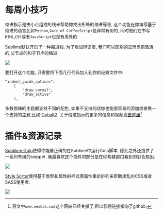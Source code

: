 # 每周小技巧

缩进指示是由小点组成的线来帮助你找出所处的缩进等级, 这个功能在你编写基于缩进的语言比如`Python`,`Jade of CoffeeScript`是非常有用的, 同时他们在书写`HTML`,`CSS`或者`JavaScript`也是有用处的.

Sublime默认开启了一种缩进线. 为了增加辨识度, 我们可以区别的显示当前激活的,父节点的和子节点的缩进.

![][1]

要打开这个功能, 只需要将下面几行代码加入到你的设置文件中:

```
"indent_guide_options":
    [
        "draw_normal",
        "draw_active"
    ],
```

多数很棒的主题都支持不同的配色, 如果不支持的话你也能很容易的添加或者换一个支持的主题,比如:[Cobalt2][2]. 关于缩进指示的更多的信息和视频[点击这里][3][^注1].

# 插件&资源记录

[Sublilme Gulp][3]使得你能够正确的在Sublime中运行Gulp脚本, 除此之外还提供了一系列有用的snippet. 我最喜欢这个插件的部分是在你构建窗口看到的彩色输出.

![][4]

[Style Sorter][5]使用基于类型和属性的样式表属性重新排列来帮助凌乱的CSS或者SASS使用者.

![][6]


[^注1]: 原文中`www.wesbos.com`这个网站已经关掉了,所以我将链接指向了github.



[1]: 04-12-18-001.png
[2]: https://github.com/wesbos/cobalt2
[3]: https://github.com/NicoSantangelo/sublime-gulp
[4]: 04-12-18-002.png
[5]: https://github.com/AndreasBackx/StyleSorter
[6]: 04-12-18-003.png


[3]: https://github.com/wesbos